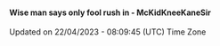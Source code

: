#### Wise man says only fool rush in - McKidKneeKaneSir
Updated on 22/04/2023 - 08:09:45 (UTC) Time Zone
